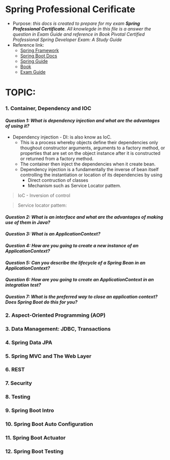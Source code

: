 # Spring Professional Cerificate
- Purpose: *this docs is created to prepare for my exam **Spring Professional Certificate**. All knowlegde in this file is a answer the question in Exam Guide and reference in Book Pivotal Certified Professional Spring Developer Exam: A Study Guide*
- Reference link:
    - [Spring Framework](https://docs.spring.io/spring-framework/reference/index.html)
    - [Spring Boot Docs](https://docs.spring.io/spring-boot/docs/current/reference/html/index.html)
    - [Spring Guide](https://spring.io/guides#tutorials)
    - [Book](https://books.google.com.vn/books?id=9ojJDQAAQBAJ&printsec=frontcover#v=onepage&q&f=false)
    - [Exam Guide](https://d1fto35gcfffzn.cloudfront.net/academy/Spring-Professional-Certification-Study-Guide.pdf)


# TOPIC:
### 1. Container, Dependency and IOC

#### ***Question 1:** What is dependency injection and what are the advantages of using it?*

- Dependency injection - DI: is also know as IoC. 
    - This is a process whereby objects define their dependencies only thoughout constructor arguments, arguments to a factory method, or properties that are set on the object instance after it is constructed or returned from a factory method.
    - The container then inject the dependencies when it create bean. 
    - Dependency injection is a fundamentally the inverse of bean itself controlling the instantiation or location of its dependencies by using
        - Direct contruction of classes
        - Mechanism such as Service Locator pattem.
        
> IoC - Inversion of control

> Service locator pattem: 


#### ***Question 2:** What is an interface and what are the advantages of making use of them in Java?*
#### ***Question 3:** What is an ApplicationContext?*
#### ***Question 4:** How are you going to create a new instance of an ApplicationContext?*
#### ***Question 5:** Can you describe the lifecycle of a Spring Bean in an ApplicationContext?*
#### ***Question 6:** How are you going to create an ApplicationContext in an integration test?*
#### ***Question 7:** What is the preferred way to close an application context? Does Spring Boot do this for you?*

### 2. Aspect-Oriented Programming (AOP)
### 3. Data Management: JDBC, Transactions
### 4. Spring Data JPA
### 5. Spring MVC and The Web Layer
### 6. REST
### 7. Security
### 8. Testing
### 9. Spring Boot Intro
### 10. Spring Boot Auto Configuration
### 11. Spring Boot Actuator
### 12. Spring Boot Testing

